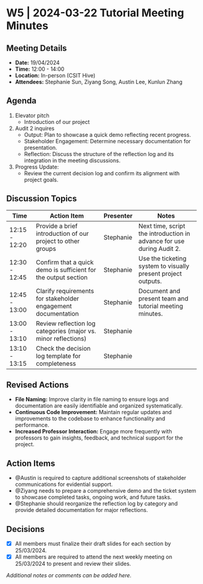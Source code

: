 # W5 | 2024-03-22 Tutorial Meeting Minutes

## Meeting Details
- **Date:** 19/04/2024
- **Time:** 12:00 - 14:00
- **Location:** In-person (CSIT Hive)
- **Attendees:** Stephanie Sun, Ziyang Song, Austin Lee, Kunlun Zhang

## Agenda

1. Elevator pitch
   - Introduction of our project
2. Audit 2 inquires
   - Output: Plan to showcase a quick demo reflecting recent progress.
   - Stakeholder Engagement: Determine necessary documentation for presentation.
   - Reflection: Discuss the structure of the reflection log and its integration in the meeting discussions.
3. Progress Update:
   - Review the current decision log and confirm its alignment with project goals.

## Discussion Topics
| Time         | Action Item                                               | Presenter | Notes      |
|--------------|-----------------------------------------------------------|-----------|------------|
| 12:15 - 12:20 | Provide a brief introduction of our project to other groups | Stephanie | Next time, script the introduction in advance for use during Audit 2. |
| 12:30 - 12:45 | Confirm that a quick demo is sufficient for the output section | Stephanie | Use the ticketing system to visually present project outputs. |
| 12:45 - 13:00 | Clarify requirements for stakeholder engagement documentation | Stephanie | Document and present team and tutorial meeting minutes. |
| 13:00 - 13:10 | Review reflection log categories (major vs. minor reflections) | Stephanie | |
| 13:10 - 13:15 | Check the decision log template for completeness          | Stephanie | |

## Revised Actions
- **File Naming:** Improve clarity in file naming to ensure logs and documentation are easily identifiable and organized systematically.
- **Continuous Code Improvement:** Maintain regular updates and improvements to the codebase to enhance functionality and performance.
- **Increased Professor Interaction:** Engage more frequently with professors to gain insights, feedback, and technical support for the project.

## Action Items
- @Austin is required to capture additional screenshots of stakeholder communications for evidential support.
- @Ziyang needs to prepare a comprehensive demo and the ticket system to showcase completed tasks, ongoing work, and future tasks.
- @Stephanie should reorganize the reflection log by category and provide detailed documentation for major reflections.

## Decisions
- [x] All members must finalize their draft slides for each section by 25/03/2024.
- [x] All members are required to attend the next weekly meeting on 25/03/2024 to present and review their slides.

*Additional notes or comments can be added here.*
